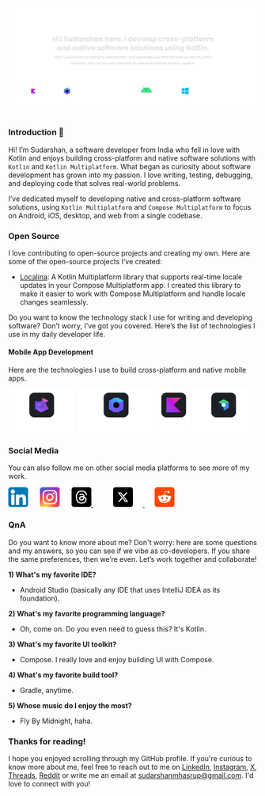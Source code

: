 <!--suppress ALL -->
<picture>
    <source media="(prefers-color-scheme: dark)" srcset="/assets/banner-dark.svg" />
    <source media="(prefers-color-scheme: light)" srcset="/assets/banner-light.svg" />
    <img alt="Banner" src="/assets/banner-dark.svg" />
</picture><br><br>

### Introduction 👋

Hi! I’m Sudarshan, a software developer from India who fell in love with Kotlin and enjoys building cross-platform and
native software solutions with `Kotlin` and `Kotlin Multiplatform`. What began as curiosity about software development
has grown into my passion. I love writing, testing, debugging, and deploying code that solves real-world problems.

I’ve dedicated myself to developing native and cross-platform software solutions, using `Kotlin Multiplatform` and
`Compose Multiplatform` to focus on Android, iOS, desktop, and web from a single codebase.

### Open Source

I love contributing to open-source projects and creating my own. Here are some of the open-source projects I’ve created:

- [Localina](https://github.com/sudarshanmhasrup/localina): A Kotlin Multiplatform library that supports real-time
  locale updates in your Compose Multiplatform app. I created this library to make it easier to work with Compose
  Multiplatform and handle locale changes seamlessly.

Do you want to know the technology stack I use for writing and developing software? Don’t worry, I’ve got you covered.
Here’s the list of technologies I use in my daily developer life.

#### Mobile App Development

Here are the technologies I use to build cross-platform and native mobile apps.

<picture>
    <source media="(prefers-color-scheme: dark)" srcset="/assets/kotlin-multiplatform-logo-dark.svg" />
    <source media="(prefers-color-scheme: light)" srcset="/assets/kotlin-multiplatform-logo-light.svg" />
    <img alt="Kotlin Multiplatform Logo" height="88" src="/assets/kotlin-multiplatform-logo-dark.svg" />
</picture>

<picture>
    <source media="(prefers-color-scheme: dark)" srcset="/assets/compose-multiplatform-logo-dark.svg" />
    <source media="(prefers-color-scheme: light)" srcset="/assets/compose-multiplatform-logo-light.svg" />
    <img alt="Compose Multiplatform Logo" height="88" src="/assets/compose-multiplatform-logo-dark.svg" />
</picture>

<picture>
    <source media="(prefers-color-scheme: dark)" srcset="/assets/kotlin-logo-dark.svg" />
    <source media="(prefers-color-scheme: light)" srcset="/assets/kotlin-logo-light.svg" />
    <img alt="Kotlin Logo" height="88" src="/assets/kotlin-logo-dark.svg" />
</picture>

<picture>
    <source media="(prefers-color-scheme: dark)" srcset="/assets/jetpack-compose-logo-dark.svg" />
    <source media="(prefers-color-scheme: light)" srcset="/assets/jetpack-compose-logo-light.svg" />
    <img alt="Jetpack Compose Logo" height="88" src="/assets/jetpack-compose-logo-dark.svg" />
</picture>

### Social Media

You can also follow me on other social media platforms to see more of my work.

<a href="https://www.linkedin.com/in/sudarshanmhasrup" target="_blank" style="text-decoration:none;">
    <img alt="LinkedIn Logo" height="40" src="/assets/linkedin-logo.svg" />
</a>

<a href="https://www.instagram.com/sudarshanmhasrup/" target="_blank" style="text-decoration:none;">
    <img alt="Instagram Logo" height="40" src="/assets/instagram-logo.svg" hspace="20" />
</a>

<a href="https://www.threads.com/@sudarshanmhasrup" target="_blank" style="margin-right:20px;">
    <img alt="Threads Logo" height="40" src="/assets/threads-logo.svg" />
</a>

<a href="https://x.com/heyysudarshan" target="_blank" style="margin-right:20px;">
    <img alt="X Logo" height="40" src="/assets/x-logo.svg" hspace="20" />
</a>

<a href="https://www.reddit.com/user/heyysudarshan/" target="_blank" style="margin-right:20px;">
    <img alt="Reddit Logo" height="40" src="/assets/reddit-logo.svg" />
</a>

### QnA

Do you want to know more about me? Don't worry: here are some questions and my answers, so you can see if we vibe as
co-developers. If you share the same preferences, then we’re even. Let’s work together and collaborate!

**1) What's my favorite IDE?**

- Android Studio (basically any IDE that uses IntelliJ IDEA as its foundation).

**2) What's my favorite programming language?**

- Oh, come on. Do you even need to guess this? It's Kotlin.

**3) What's my favorite UI toolkit?**

- Compose. I really love and enjoy building UI with Compose.

**4) What's my favorite build tool?**

- Gradle, anytime.

**5) Whose music do I enjoy the most?**

- Fly By Midnight, haha.

### Thanks for reading!

I hope you enjoyed scrolling through my GitHub profile. If you're curious to know more about me, feel free to
reach out to me on [LinkedIn](https://www.linkedin.com/in/sudarshanmhasrup/),
[Instagram](https://www.instagram.com/heyysudarshan), [X](https://x.com/heyysudarshan),
[Threads](https://www.threads.com/@heyysudarshan), [Reddit](https://www.reddit.com/user/heyysudarshan/) or write me an
email at [sudarshanmhasrup@gmail.com](mailto:sudarshanmhasrup@gmail.com). I'd love to connect with you!